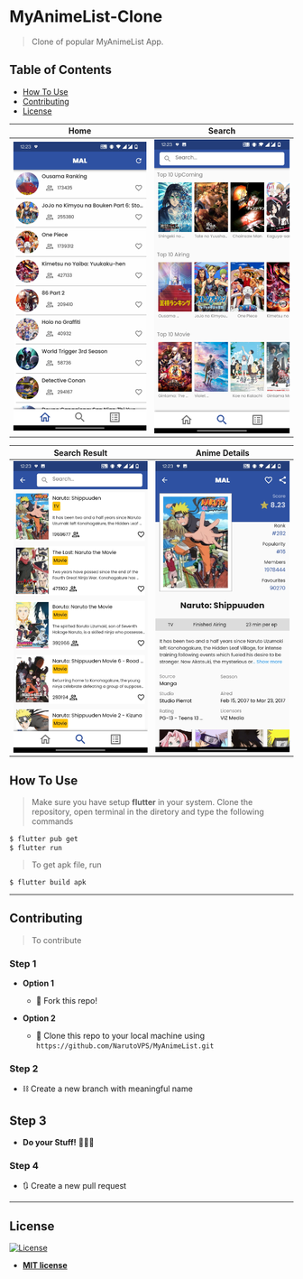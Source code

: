 # MyAnimeList-Clone

> Clone of popular MyAnimeList App.

## Table of Contents

-   [How To Use](#how-to-use)
-   [Contributing](#contributing)
-   [License](#license)

Home                      |  Search
:------------------------:|:-------------------------:
![](screenshot/home.jpg)  |  ![](screenshot/search.jpg)

Search Result                      |  Anime Details
:---------------------------------:|:----------------------------:
![](screenshot/search_result.jpg)  |  ![](screenshot/detail.jpg)


## How To Use

> Make sure you have setup **flutter** in your system.
> Clone the repository, open terminal in the diretory and type the following commands

```shell
$ flutter pub get
$ flutter run
```

> To get apk file, run

```shell
$ flutter build apk
```

---

## Contributing

> To contribute

### Step 1

-   **Option 1**

    -   🍴 Fork this repo!

-   **Option 2**
    -   👯 Clone this repo to your local machine using `https://github.com/NarutoVPS/MyAnimeList.git`

### Step 2

-   ⛓ Create a new branch with meaningful name

## Step 3

-   **Do your Stuff!** 🔨🔨🔨

### Step 4

-   🔃 Create a new pull request

---

## License

[![License](http://img.shields.io/:license-mit-blue.svg?style=flat-square)](http://badges.mit-license.org)

-   **[MIT license](http://opensource.org/licenses/mit-license.php)**
